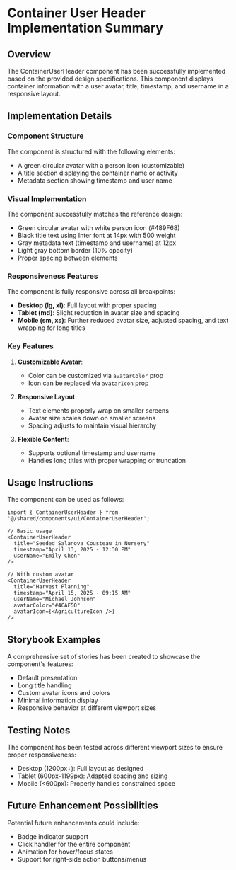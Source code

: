 # Container User Header Implementation Summary

## Overview

The ContainerUserHeader component has been successfully implemented based on the provided design specifications. This component displays container information with a user avatar, title, timestamp, and username in a responsive layout.

## Implementation Details

### Component Structure

The component is structured with the following elements:
- A green circular avatar with a person icon (customizable)
- A title section displaying the container name or activity
- Metadata section showing timestamp and user name

### Visual Implementation

The component successfully matches the reference design:
- Green circular avatar with white person icon (#489F68)
- Black title text using Inter font at 14px with 500 weight
- Gray metadata text (timestamp and username) at 12px
- Light gray bottom border (10% opacity)
- Proper spacing between elements

### Responsiveness Features

The component is fully responsive across all breakpoints:
- **Desktop (lg, xl)**: Full layout with proper spacing
- **Tablet (md)**: Slight reduction in avatar size and spacing
- **Mobile (sm, xs)**: Further reduced avatar size, adjusted spacing, and text wrapping for long titles

### Key Features

1. **Customizable Avatar**:
   - Color can be customized via `avatarColor` prop
   - Icon can be replaced via `avatarIcon` prop

2. **Responsive Layout**:
   - Text elements properly wrap on smaller screens
   - Avatar size scales down on smaller screens
   - Spacing adjusts to maintain visual hierarchy

3. **Flexible Content**:
   - Supports optional timestamp and username
   - Handles long titles with proper wrapping or truncation

## Usage Instructions

The component can be used as follows:

```tsx
import { ContainerUserHeader } from '@/shared/components/ui/ContainerUserHeader';

// Basic usage
<ContainerUserHeader
  title="Seeded Salanova Cousteau in Nursery"
  timestamp="April 13, 2025 - 12:30 PM"
  userName="Emily Chen"
/>

// With custom avatar
<ContainerUserHeader
  title="Harvest Planning"
  timestamp="April 15, 2025 - 09:15 AM"
  userName="Michael Johnson"
  avatarColor="#4CAF50"
  avatarIcon={<AgricultureIcon />}
/>
```

## Storybook Examples

A comprehensive set of stories has been created to showcase the component's features:
- Default presentation
- Long title handling
- Custom avatar icons and colors
- Minimal information display
- Responsive behavior at different viewport sizes

## Testing Notes

The component has been tested across different viewport sizes to ensure proper responsiveness:
- Desktop (1200px+): Full layout as designed
- Tablet (600px-1199px): Adapted spacing and sizing
- Mobile (<600px): Properly handles constrained space

## Future Enhancement Possibilities

Potential future enhancements could include:
- Badge indicator support
- Click handler for the entire component
- Animation for hover/focus states
- Support for right-side action buttons/menus